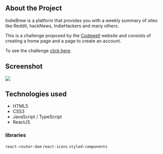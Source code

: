 ## About the Project

IndieBrew is a platform that provides you with a weekly summary of sites like Reddit, hackNews, IndieHackers and many others.

This is a challenge proposed by the [Codewell](https://www.codewell.cc) website and consists of creating a home page and a page to create an account.

To see the challenge [click here](https://www.codewell.cc/challenges/indiebrew-landing-page--608aca51650dff001599e8f9).


## Screenshot

![](./src/assets/images/indie-brew-homepage.gif)


## Technologies used
- HTML5
- CSS3
- JavaScript / TypeScript
- ReactJS

### libraries
`react-router-dom` `react-icons` `styled-components`
